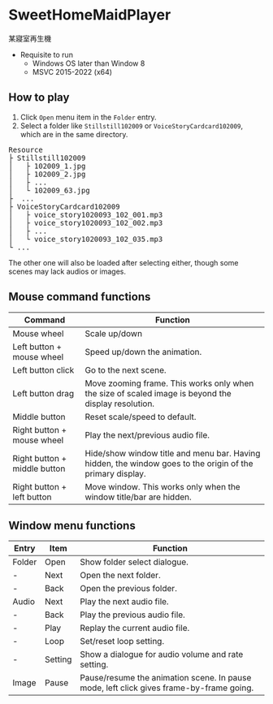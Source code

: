 # SweetHomeMaidPlayer
某寢室再生機  
- Requisite to run
  - Windows OS later than Window 8
  - MSVC 2015-2022 (x64)
 
## How to play

1. Click `Open` menu item in the `Folder` entry.
2. Select a folder like `Stillstill102009` or `VoiceStoryCardcard102009`, which are in the same directory.
<pre>
Resource
├ Stillstill102009
│   ├ 102009_1.jpg
│   ├ 102009_2.jpg
│   ├ ...
│   └ 102009_63.jpg
├  ...
├ VoiceStoryCardcard102009
│   ├ voice_story1020093_102_001.mp3
│   ├ voice_story1020093_102_002.mp3
│   ├ ...
│   └ voice_story1020093_102_035.mp3
└ ...
</pre>

The other one will also be loaded after selecting either, though some scenes may lack audios or images.

## Mouse command functions

| Command | Function |
----|---- 
Mouse wheel| Scale up/down
Left button + mouse wheel| Speed up/down the animation.
Left button click| Go to the next scene.
Left button drag|Move zooming frame. This works only when the size of scaled image is beyond the display resolution.
Middle button|Reset scale/speed to default.
Right button + mouse wheel|Play the next/previous audio file.
Right button + middle button|Hide/show window title and menu bar. Having hidden, the window goes to the origin of the primary display.
Right button + left button|Move window. This works only when the window title/bar are hidden.

## Window menu functions

| Entry | Item | Function |
----|---- |---- 
Folder| Open| Show folder select dialogue.
 -| Next| Open the next folder.
 -| Back| Open the previous folder.
Audio| Next| Play the next audio file.
 -| Back| Play the previous audio file.
 -| Play| Replay the current audio file.
 -| Loop| Set/reset loop setting.
 -| Setting| Show a dialogue for audio volume and rate setting.
Image| Pause| Pause/resume the animation scene. In pause mode, left click gives frame-by-frame going.

